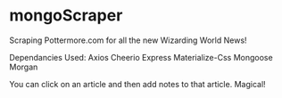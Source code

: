 # mongoScraper

Scraping Pottermore.com for all the new Wizarding World News!  

Dependancies Used:
Axios
Cheerio
Express
Materialize-Css
Mongoose
Morgan

You can click on an article and then add notes to that article.  Magical!

